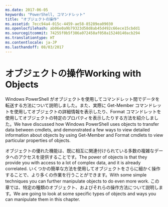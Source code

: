 ```yaml
---
ms.date: 2017-06-05
keywords: "PowerShell, コマンドレット"
title: "オブジェクトの操作"
ms.assetid: 7ecc94a4-015c-4459-ae58-85289ea09030
ms.openlocfilehash: ab06e0a9b79323d58d8ab45d492c66ece15cbdd1
ms.sourcegitcommit: 74255f0b5f386a072458af058a15240140acb294
ms.translationtype: HT
ms.contentlocale: ja-JP
ms.lasthandoff: 08/03/2017
---
```

# <a name="working-with-objects"></a><span data-ttu-id="d3a41-103">オブジェクトの操作</span><span class="sxs-lookup"><span data-stu-id="d3a41-103">Working with Objects</span></span>
<span data-ttu-id="d3a41-104">Windows PowerShell がオブジェクトを使用してコマンドレット間でデータを転送する方法について説明しました。また、実際に Get-Member コマンドレットを使用してオブジェクトの詳細情報を表示したり、Format コマンドレットを使用してオブジェクトの特定のプロパティを表示したりする方法を紹介しました。</span><span class="sxs-lookup"><span data-stu-id="d3a41-104">We have discussed how Windows PowerShell uses objects to transfer data between cmdlets, and demonstrated a few ways to view detailed information about objects by using Get-Member and Format cmdlets to view particular properties of objects.</span></span>

<span data-ttu-id="d3a41-105">オブジェクトの優れた機能は、既に相互に関連付けられている多数の複雑なデータへのアクセスを提供することです。</span><span class="sxs-lookup"><span data-stu-id="d3a41-105">The power of objects is that they provide you with access to a lot of complex data, and it is already correlated.</span></span> <span data-ttu-id="d3a41-106">いくつかの簡単な方法を使用してオブジェクトをさらに細かく操作することで、より多くの作業を行うことができます。</span><span class="sxs-lookup"><span data-stu-id="d3a41-106">With some simple techniques you can further manipulate objects to do even more work.</span></span> <span data-ttu-id="d3a41-107">この章では、特定の種類のオブジェクト、およびそれらの操作方法について説明します。</span><span class="sxs-lookup"><span data-stu-id="d3a41-107">We are going to look at some specific types of objects and ways you can manipulate them in this chapter.</span></span>

